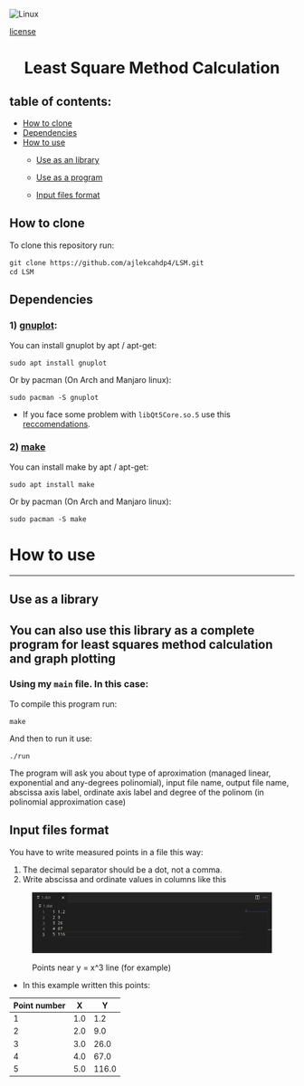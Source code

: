 ![Linux](https://img.shields.io/badge/Linux-FCC624?style=for-the-badge&logo=linux&logoColor=black)

[license](https://img.shields.io/github/license/{ajlekcahdp4}/{LSM}.svg)

# <p align = "center">Least Square Method Calculation</p>
## table of contents:

- [How to clone](#how-to-clone)
- [Dependencies](#dependencies)
- [How to use](#how-to-use)
    - [Use as an library](#use-as-a-library)
    - [Use as a program](#you-can-also-use-this-library-as-a-complete-program-for-least-squares-method-calculation-and-graph-plotting)

    - [Input files format](#input-files-format)


## How to clone
To clone this repository run:

```
git clone https://github.com/ajlekcahdp4/LSM.git
cd LSM
```

## Dependencies
### 1) [gnuplot](http://www.gnuplot.info):

You can install gnuplot by apt / apt-get:
```
sudo apt install gnuplot
```

Or by pacman (On Arch and Manjaro linux):
```
sudo pacman -S gnuplot
```
* If you face some problem with `libQt5Core.so.5` use this [reccomendations](https://stackoverflow.com/questions/63627955/cant-load-shared-library-libqt5core-so-5).
### 2) [make](https://www.gnu.org/software/make/)

You can install make by apt / apt-get:
```
sudo apt install make
```

Or by pacman (On Arch and Manjaro linux):
```
sudo pacman -S make
```

# How to use
----


## Use as a library


## You can also use this library as a complete program for least squares method calculation and graph plotting
### Using my `main` file. In this case:
To compile this program run:
```
make
```

And then to run it use:
```
./run
```
The program will ask you about type of aproximation (managed linear, exponential and any-degrees polinomial), input file name, output file name, abscissa axis label, ordinate axis label and degree of the polinom (in polinomial approximation case)

## Input files format
You have to write measured points in a file this way:
1) The decimal separator should be a dot, not a comma.
2) Write abscissa and ordinate values in columns like this



<figure class="sign">
    <p align = "center">
        <img src="https://github.com/ajlekcahdp4/LSM/blob/main/examples/input-file-format.png" alt="example of input file">
    </p>
   <figcaption>Points near y = x^3 line (for example)</figcaption>
</figure>


* In this example written this points:

Point number | X | Y 
-------------|---|----
1            |1.0|1.2
2            |2.0|9.0
3            |3.0|26.0
4            |4.0|67.0
5            |5.0|116.0



